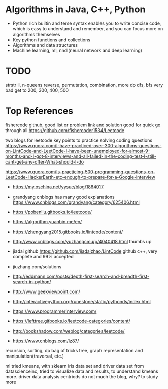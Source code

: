 
Algorithms in Java, C++, Python
===============================
- Python rich builtin and terse syntax enables you to write concise code, which is easy to understand and remember, and you can focus more on algorithms themselves
- Key python functions and collections
- Algorithms and data structures
- Machine learning, ml, nndl(neural network and deep learning) 

TODO
====
strstr ii, n-queens
reverse, permutation, combination, more dp
dfs, bfs very bad 
get to 200, 300, 400, 500

Top References
==============
fishercode github, good list or problem link and solution
good for quick go through all
https://github.com/fishercoder1534/Leetcode

two blogs for leetcode
key points to practice solving coding questions
https://www.quora.com/I-have-practiced-over-300-algorithms-questions-on-LintCode-and-LeetCode-I-have-been-unemployed-for-almost-9-months-and-I-got-8-interviews-and-all-failed-in-the-coding-test-I-still-cant-get-any-offer-What-should-I-do

https://www.quora.com/Is-practicing-500-programming-questions-on-LeetCode-HackerEarth-etc-enough-to-prepare-for-a-Google-interview

- https://my.oschina.net/yysue/blog/1864017
- grandyang cnblogs has many good explanations
	https://www.cnblogs.com/grandyang/category/625406.html
- https://pobenliu.gitbooks.io/leetcode/
- https://algorithm.yuanbin.me/en/
- https://zhengyang2015.gitbooks.io/lintcode/content/
- http://www.cnblogs.com/yuzhangcmu/p/4040418.html thumbs up
- jiadai  github
 https://github.com/jiadaizhao/LintCode
   github c++, very complete and 99% accepted
- jiuzhang.com/solutions

- http://eddmann.com/posts/depth-first-search-and-breadth-first-search-in-python/
- http://www.geekviewpoint.com/
- http://interactivepython.org/runestone/static/pythonds/index.html
- https://www.programmerinterview.com/
- https://lefttree.gitbooks.io/leetcode-categories/content/
- http://bookshadow.com/weblog/categories/leetcode/
- https://www.cnblogs.com/lz87/

recursion, sorting, dp bag of tricks
tree, graph representation and manipulation(traversal, etc.)

ml tried kmeans, with sklearn iris data set and driver data set from datascienceinc, tried to visualize data and results, to understand kmeans more. driver data analysis centriods do not much the blog, why?  to study more

